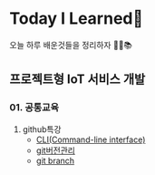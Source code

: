 # Today I Learned:dog:

오늘 하루 배운것들을 정리하자 :man_student::books:



## 프로젝트형 IoT 서비스 개발

### 01. 공통교육

1. github특강
   * [CLI(Command-line interface)](git/CLI)
   * [git버전관리](git/git_version_control)
   * [git branch](git/git_branch)
